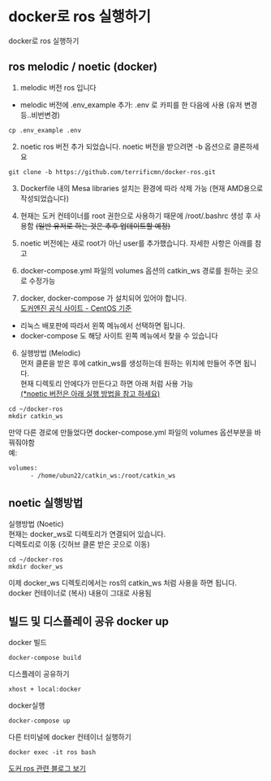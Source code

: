 # docker로 ros 실행하기
docker로 ros 실행하기

## ros melodic / noetic (docker)
1. melodic 버전 ros 입니다
- melodic 버전에 .env_example 추가: .env 로 카피를 한 다음에 사용 (유저 변경등..비번변경)  
```
cp .env_example .env
```

2. noetic ros 버전 추가 되었습니다. noetic 버전을 받으려면 -b 옵션으로 클론하세요 
```
git clone -b https://github.com/terrificmn/docker-ros.git
```

3. Dockerfile 내의 Mesa libraries 설치는 환경에 따라 삭제 가능 (현재 AMD용으로 작성되었습니다)

4. 현재는 도커 컨테이너를 root 권한으로 사용하기 때문에 /root/.bashrc 생성 후 사용함 ~~(일반 유저로 하는 것은 추후 업데이트할 예정)~~

5. noetic 버전에는 새로 root가 아닌 user를 추가했습니다. 자세한 사항은 아래를 참고

6. docker-compose.yml 파일의 volumes 옵션의 catkin_ws 경로를 원하는 곳으로 수정가능

5. docker, docker-compose 가 설치되어 있어야 합니다.  
[도커엔진 공식 사이트 - CentOS 기준](https://docs.docker.com/engine/install/centos/)  
- 리눅스 배포판에 따라서 왼쪽 메뉴에서 선택하면 됩니다.  
- docker-compose 도 해당 사이트 왼쪽 메뉴에서 찾을 수 있습니다

6. 실행방법 (Melodic)  
먼저 클론을 받은 후에 catkin_ws를 생성하는데 원하는 위치에 만들어 주면 됩니다.  
현재 디렉토리 안에다가 만든다고 하면 아래 처럼 사용 가능   
[(*noetic 버전은 아래 실행 방법을 참고 하세요)](#noetic-실행방법)
```
cd ~/docker-ros
mkdir catkin_ws
```

만약 다른 경로에 만들었다면 docker-compose.yml 파일의 volumes 옵션부분을 바꿔줘야함  
예:
```xml
volumes:
      - /home/ubun22/catkin_ws:/root/catkin_ws 
```

## noetic 실행방법
실행방법 (Noetic)  
현재는 docker_ws로 디렉토리가 연결되어 있습니다.   
디렉토리로 이동 (깃허브 클론 받은 곳으로 이동)
```
cd ~/docker-ros
mkdir docker_ws
```
이제 docker_ws 디렉토리에서는 ros의 catkin_ws 처럼 사용을 하면 됩니다.  
docker 컨테이너로 (복사) 내용이 그대로 사용됨  


## 빌드 및 디스플레이 공유 docker up
docker 빌드
```
docker-compose build
```

디스플레이 공유하기
```
xhost + local:docker
```

docker실행
```
docker-compose up
```

다른 터미널에 docker 컨테이너 실행하기
```
docker exec -it ros bash
```

[도커 ros 관련 블로그 보기](http://54.180.113.157/tag/docker%20ros%20%ED%8A%9C%ED%86%A0%EB%A6%AC%EC%96%BC)

